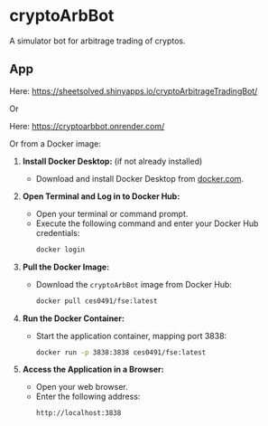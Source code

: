 # cryptoArbBot

A simulator bot for arbitrage trading of cryptos.

## App
Here: https://sheetsolved.shinyapps.io/cryptoArbitrageTradingBot/

Or

Here: https://cryptoarbbot.onrender.com/

Or from a Docker image:

1.  **Install Docker Desktop:** (if not already installed)
    * Download and install Docker Desktop from [docker.com](https://www.docker.com/products/docker-desktop).

2.  **Open Terminal and Log in to Docker Hub:**
    * Open your terminal or command prompt.
    * Execute the following command and enter your Docker Hub credentials:
        ```bash
        docker login
        ```

3.  **Pull the Docker Image:**
    * Download the `cryptoArbBot` image from Docker Hub:
        ```bash
        docker pull ces0491/fse:latest
        ```

4.  **Run the Docker Container:**
    * Start the application container, mapping port 3838:
        ```bash
        docker run -p 3838:3838 ces0491/fse:latest
        ```

5.  **Access the Application in a Browser:**
    * Open your web browser.
    * Enter the following address:
        ```
        http://localhost:3838
        ```

